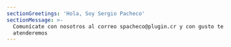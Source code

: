 ```yaml
---
sectionGreetings: 'Hola, Soy Sergio Pacheco'
sectionMessage: >-
  Comunícate con nosotros al correo spacheco@plugin.cr y con gusto te
  atenderemos
---
```


